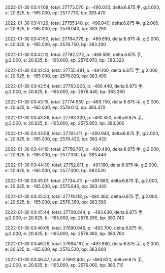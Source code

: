 2022-01-30 03:41:08, total: 27773.070, p: -490.030, delta:6.875 手, g:2.000, e: 20.625, b: -165.000, ep: 2577.730, bp: 383.470

2022-01-30 03:41:29, total: 27755.140, p: -490.040, delta:6.875 手, g:2.000, e: 20.625, b: -165.000, ep: 2576.040, bp: 383.260

2022-01-30 03:41:50, total: 27764.775, p: -489.650, delta:6.875 手, g:2.000, e: 20.625, b: -165.000, ep: 2576.750, bp: 383.300

2022-01-30 03:42:12, total: 27782.272, p: -489.590, delta:6.875 手, g:2.000, e: 20.625, b: -165.000, ep: 2576.970, bp: 383.320

2022-01-30 03:42:33, total: 27755.481, p: -491.100, delta:6.875 手, g:2.000, e: 20.625, b: -165.000, ep: 2576.820, bp: 383.490

2022-01-30 03:42:54, total: 27763.906, p: -490.440, delta:6.875 手, g:2.000, e: 20.625, b: -165.000, ep: 2576.440, bp: 383.360

2022-01-30 03:43:15, total: 27774.959, p: -489.750, delta:6.875 手, g:2.000, e: 20.625, b: -165.000, ep: 2578.010, bp: 383.470

2022-01-30 03:43:36, total: 27763.320, p: -490.550, delta:6.875 手, g:2.000, e: 20.625, b: -165.000, ep: 2575.850, bp: 383.300

2022-01-30 03:43:58, total: 27761.411, p: -490.940, delta:6.875 手, g:2.000, e: 20.625, b: -165.000, ep: 2576.420, bp: 383.420

2022-01-30 03:44:19, total: 27756.767, p: -490.490, delta:6.875 手, g:2.000, e: 20.625, b: -165.000, ep: 2577.030, bp: 383.440

2022-01-30 03:44:39, total: 27752.811, p: -491.160, delta:6.875 手, g:2.000, e: 20.625, b: -165.000, ep: 2577.000, bp: 383.520

2022-01-30 03:45:01, total: 27734.411, p: -491.680, delta:6.875 手, g:2.000, e: 20.625, b: -165.000, ep: 2575.840, bp: 383.440

2022-01-30 03:45:23, total: 27718.118, p: -492.360, delta:6.875 手, g:2.000, e: 20.625, b: -165.000, ep: 2576.360, bp: 383.590

2022-01-30 03:45:44, total: 27700.244, p: -493.630, delta:6.875 手, g:2.000, e: 20.625, b: -165.000, ep: 2576.290, bp: 383.740

2022-01-30 03:46:05, total: 27690.946, p: -493.700, delta:6.875 手, g:2.000, e: 20.625, b: -165.000, ep: 2576.380, bp: 383.760

2022-01-30 03:46:26, total: 27684.187, p: -493.880, delta:6.875 手, g:2.000, e: 20.625, b: -165.000, ep: 2576.520, bp: 383.800

2022-01-30 03:46:47, total: 27693.405, p: -493.620, delta:6.875 手, g:2.000, e: 20.625, b: -165.000, ep: 2576.060, bp: 383.710